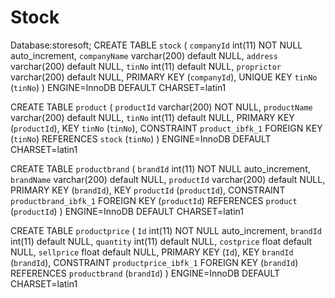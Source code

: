 # Stock
Database:storesoft;
CREATE TABLE `stock` (
  `companyId` int(11) NOT NULL auto_increment,
  `companyName` varchar(200) default NULL,
  `address` varchar(200) default NULL,
  `tinNo` int(11) default NULL,
  `proprictor` varchar(200) default NULL,
  PRIMARY KEY  (`companyId`),
  UNIQUE KEY `tinNo` (`tinNo`)
) ENGINE=InnoDB DEFAULT CHARSET=latin1

CREATE TABLE `product` (
  `productId` varchar(200) NOT NULL,
  `productName` varchar(200) default NULL,
  `tinNo` int(11) default NULL,
  PRIMARY KEY  (`productId`),
  KEY `tinNo` (`tinNo`),
  CONSTRAINT `product_ibfk_1` FOREIGN KEY (`tinNo`) REFERENCES `stock` (`tinNo`)
) ENGINE=InnoDB DEFAULT CHARSET=latin1

CREATE TABLE `productbrand` (
  `brandId` int(11) NOT NULL auto_increment,
  `brandName` varchar(200) default NULL,
  `productId` varchar(200) default NULL,
  PRIMARY KEY  (`brandId`),
  KEY `productId` (`productId`),
  CONSTRAINT `productbrand_ibfk_1` FOREIGN KEY (`productId`) REFERENCES `product` (`productId`)
) ENGINE=InnoDB DEFAULT CHARSET=latin1

CREATE TABLE `productprice` (
  `Id` int(11) NOT NULL auto_increment,
  `brandId` int(11) default NULL,
  `quantity` int(11) default NULL,
  `costprice` float default NULL,
  `sellprice` float default NULL,
  PRIMARY KEY  (`Id`),
  KEY `brandId` (`brandId`),
  CONSTRAINT `productprice_ibfk_1` FOREIGN KEY (`brandId`) REFERENCES `productbrand` (`brandId`)
) ENGINE=InnoDB DEFAULT CHARSET=latin1
